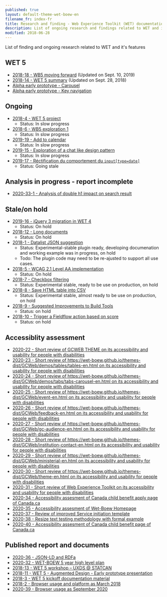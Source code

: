 ```yaml
---
published: true
layout: default-theme-wet-boew-en
filename_fr: index-fr
title: Research and finding - Web Experience Toolkit (WET) documentation
description: List of ongoing research and findings related to WET and it's features
modified: 2018-06-28
---
```


List of finding and ongoing research related to WET and it's features

## WET 5
* [2018-18 - WB5 moving forward](research/2019-18-wb5-moving-forward.html) (Updated on Sept. 10, 2019)
* [2018-14 - WET 5 summary](research/2018-14-wet5-summary.html) (Updated on Sept. 28, 2018)
* [Alpha early prototype - Carousel](research/2018-assets/2018-11-prototype/stacks/docs/index.html)
* [Alpha early prototype - Key navigation](research/2018-assets/2018-11-prototype/stacks/docs/nav-demo.html)


## Ongoing

* [2018-4 - WET 5 project](research/2018-4-wet5-project.html)
	* Status: In slow progress
* [2018-6 - WB5 exploration 1](research/2018-6-wb5-exploration-1.html)
	* Status: In slow progress
* [2019-19 - Add to calendar](research/2019-19-add-calendar.html)
	* Status: In slow progress
* [2019-15 - Exploration of a chat like design pattern](research/2019-15-exploration-chat-pattern.html)
	* Status: In slow progress
* [2019-17 - Réctification du comportement du ```input[type=date]```](research/2019-17-datepicker.html)
	* Status: Going stale

## Analysis in progress - report incomplete

* [2020-33-1 - Analysis of double h1 impact on search result](research/2020-33-double-h1-impact-analysis.html)

## Stale/on hold

* [2019-16 - jQuery 3 migration in WET 4](research/2019-16-jquery-3-migration.html)
	* Status: On hold
* [2018-12 - Long documents](research/2018-12-long-documents.html)
	* Status: On hold
* [2018-1 - Datalist JSON suggestion](research/1-datalist-JSON-suggestion.html)
	* Status: Experimental-stable plugin ready, developing documenation and working example was in progress, on hold
	* Todo: The plugin code may need to be re-ajusted to support all use cases.
* [2018-5 - WCAG 2.1 Level AA implementation](research/2018-5-WCAG21.html)
	* Status: On hold
* [2018-7 - Checkbox filtering](research/2018-7-checkbox-filtering.html)
	* Status: Experimental stable, ready to be use on production, on hold
* [2018-8 - Save HTML table into CSV](research/2018-8-table-to-csv.html)
	* Status: Experimental stable, almost ready to be use on production, on hold
* [2018-9 - Suggested Improvements to Build Tools](research/2018-9-grunt.html)
	* Status: on hold
* [2018-10 - Trigger a Fieldflow action based on score](research/2018-10-fieldflow-scoring-trigger.html)
	* Status: on hold

## Accessiblity assessment

* [2020-22 - Short review of GCWEB THEME on its accessibility and usability for people with disabilities](research/2020-22-a11y-content-inst-service-performance.html)
* [2020-23 - Short review of https://wet-boew.github.io/themes-dist/GCWeb/demos/tables/tables-en.html on its accessibility and usability for people with disabilities](research/2020-23-a11y-tables.html)
* [2020-24 - Short review of https://wet-boew.github.io/themes-dist/GCWeb/demos/tabs/tabs-carousel-en.html on its accessibility and usability for people with disabilities](research/2020-24-a11y-tabs-carousel.html)
* [2020-25 - Short review of https://wet-boew.github.io/themes-dist/GCWeb/event-en.html on its accessibility and usability for people with disabilities](research/2020-25-a11y-event.html)
* [2020-26 - Short review of https://wet-boew.github.io/themes-dist/GCWeb/feedback-en.html on its accessibility and usability for people with disabilities](research/2020-26-a11y-feddback.html)
* [2020-27 - Short review of https://wet-boew.github.io/themes-dist/GCWeb/gc-audience-en.html on its accessibility and usability for people with disabilities](research/2020-27-a11y-audience.html)
* [2020-28 - Short review of https://wet-boew.github.io/themes-dist/GCWeb/institution-contact-en.html on its accessibility and usability for people with disabilities](research/2020-28-a11y-institution-contact.html)
* [2020-29 - Short review of https://wet-boew.github.io/themes-dist/GCWeb/ministerial-en.html on its accessibility and usability for people with disabilities](research/2020-29-a11y-ministerial.html)
* [2020-30 - Short review of https://wet-boew.github.io/themes-dist/GCWeb/theme-en.html on its accessibility and usability for people with disabilities](research/2020-30-a11y-theme.html)
* [2020-31 - Short review of Web Experience Toolkit on its accessibility and usability for people with disabilities](research/2020-31-a11y-topic-page.html)
* [2020-34 - Accessibility assesment of Canada child benefit apply page of Canada.ca](research/2020-34-a11y.html)
* [2020-35 - Accessibility assesment of Wet-Boew Homepage](research/2020-35-a11y-wet-boew.html)
* [2020-37 - Review of improved Service initiation template](research/2020-37-research-a11y-sit.html)
* [2020-38 - Resize text testing methodology with formal example](research/2020-38-a11y-zoom.html)
* [2020-40 - Accessibility assesment of Canada child benefit page of Canada.ca](research/2020-40-a11y.html)

## Published report and documents

* [2020-36 - JSON-LD and RDFa](research/2020-36-json-ld-and-rdfa.html)
* [2020-32 - WET-BOEW 5 year high level plan](research/2020-32-wet-boew-5-year-plan.html)
* [2018-13 - WET 5 workshop – UXDS @ STATCAN](research/2018-13-wet5-workshop-statcan.html)
* [2018-11 - WET 5 - Augmented Design - Early prototype presentation](research/2018-11-wet5-augmented-design-presentation.html)
* [2018-3 - WET 5 kickoff documentation material](research/2018-3-wet5-kickoff.html)
* [2018-2 - Browser usage and platform as March 2018](research/2018-2-browser-usage.html)
* [2020-39 - Browser usage as September 2020](research/2020-39--browser-usage.html)
